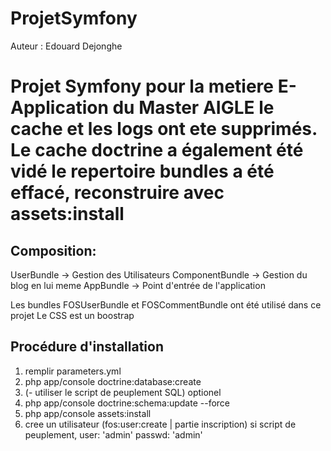 ProjetSymfony
=============

Auteur : Edouard Dejonghe

Projet Symfony pour la metiere E-Application du Master AIGLE
le cache et les logs ont ete supprimés. Le cache doctrine a également été vidé
le repertoire bundles a été effacé, reconstruire avec assets:install
=============

## Composition:
UserBundle -> Gestion des Utilisateurs
ComponentBundle -> Gestion du blog en lui meme
AppBundle -> Point d'entrée de l'application

Les bundles FOSUserBundle et FOSCommentBundle ont été utilisé dans ce projet
Le CSS est un boostrap	

## Procédure d'installation
		
1. remplir parameters.yml
2. php app/console doctrine:database:create
3. (- utiliser le script de peuplement SQL) optionel
4. php app/console doctrine:schema:update --force
5. php app/console assets:install
6. cree un utilisateur (fos:user:create | partie inscription)
	si script de peuplement, user: 'admin' passwd: 'admin'
